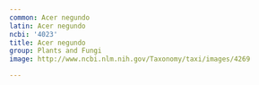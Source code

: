 ```yaml
---
common: Acer negundo
latin: Acer negundo
ncbi: '4023'
title: Acer negundo
group: Plants and Fungi
image: http://www.ncbi.nlm.nih.gov/Taxonomy/taxi/images/4269

---
```

